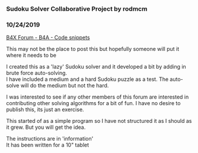 ### Sudoku Solver Collaborative Project by rodmcm
### 10/24/2019
[B4X Forum - B4A - Code snippets](https://www.b4x.com/android/forum/threads/110776/)

This may not be the place to post this but hopefully someone will put it where it needs to be  
  
I created this as a 'lazy' Sudoku solver and it developed a bit by adding in brute force auto-solving.  
I have included a medium and a hard Sudoku puzzle as a test. The auto-solve will do the medium but not the hard.  
  
I was interested to see if any other members of this forum are interested in contributing other solving algorithms for a bit of fun. I have no desire to publish this, its just an exercise.  
   
This started of as a simple program so I have not structured it as I should as it grew. But you will get the idea.  
  
The instructions are in 'information'   
It has been written for a 10" tablet